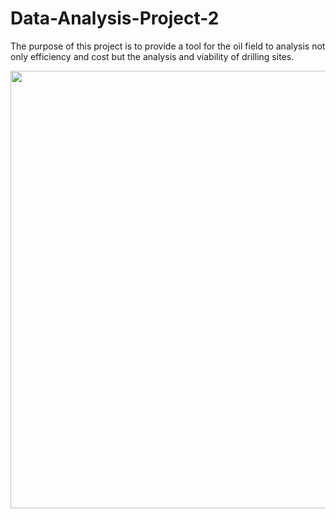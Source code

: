 # Data-Analysis-Project-2

The purpose of this project is to provide a tool for the oil field to analysis not only efficiency and cost but the analysis and viability of drilling sites. 

<img src= "Images/front_endapp.png.png" width = "700">

